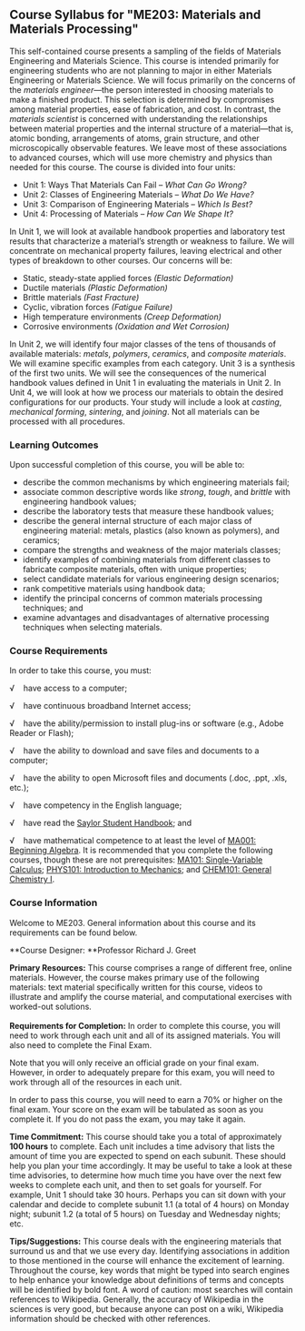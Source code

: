 Course Syllabus for "ME203: Materials and Materials Processing"
---------------------------------------------------------------

This self-contained course presents a sampling of the fields of
Materials Engineering and Materials Science. This course is intended
primarily for engineering students who are not planning to major in
either Materials Engineering or Materials Science. We will focus
primarily on the concerns of the *materials engineer*—the person
interested in choosing materials to make a finished product. This
selection is determined by compromises among material properties, ease
of fabrication, and cost. In contrast, the *materials scientist* is
concerned with understanding the relationships between material
properties and the internal structure of a material—that is, atomic
bonding, arrangements of atoms, grain structure, and other
microscopically observable features. We leave most of these associations
to advanced courses, which will use more chemistry and physics than
needed for this course. The course is divided into four units:
-   Unit 1: Ways That Materials Can Fail – *What Can Go Wrong?*
-   Unit 2: Classes of Engineering Materials – *What Do We Have?*
-   Unit 3: Comparison of Engineering Materials – ­*Which Is Best?*
-   Unit 4: Processing of Materials – *How Can We Shape It?*

In Unit 1, we will look at available handbook properties and laboratory
test results that characterize a material’s strength or weakness to
failure. We will concentrate on mechanical property failures, leaving
electrical and other types of breakdown to other courses. Our concerns
will be:
-   Static, steady-state applied forces *(Elastic Deformation)*
-   Ductile materials *(Plastic Deformation)*
-   Brittle materials *(Fast Fracture)*
-   Cyclic, vibration forces *(Fatigue Failure)*
-   High temperature environments *(Creep Deformation)*
-   Corrosive environments *(Oxidation and Wet Corrosion)*

In Unit 2, we will identify four major classes of the tens of thousands
of available materials: *metals*, *polymers*, *ceramics*, and *composite
materials*. We will examine specific examples from each category. Unit 3
is a synthesis of the first two units. We will see the consequences of
the numerical handbook values defined in Unit 1 in evaluating the
materials in Unit 2. In Unit 4, we will look at how we process our
materials to obtain the desired configurations for our products. Your
study will include a look at *casting*, *mechanical forming*,
*sintering*, and *joining*. Not all materials can be processed with all
procedures.

### Learning Outcomes

Upon successful completion of this course, you will be able to:  

-   describe the common mechanisms by which engineering materials fail;
-   associate common descriptive words like *strong*, *tough*,
    and *brittle* with engineering handbook values;
-   describe the laboratory tests that measure these handbook values;
-   describe the general internal structure of each major class of
    engineering material: metals, plastics (also known as polymers), and
    ceramics;
-   compare the strengths and weakness of the major materials classes;
-   identify examples of combining materials from different classes to
    fabricate composite materials, often with unique properties;
-   select candidate materials for various engineering design scenarios;
-   rank competitive materials using handbook data;
-   identify the principal concerns of common materials processing
    techniques; and
-   examine advantages and disadvantages of alternative processing
    techniques when selecting materials.

### Course Requirements

In order to take this course, you must:  
  
 √    have access to a computer;  
  
 √    have continuous broadband Internet access;  
  
 √    have the ability/permission to install plug-ins or software (e.g.,
Adobe Reader or Flash);  
  
 √    have the ability to download and save files and documents to a
computer;  
  
 √    have the ability to open Microsoft files and documents (.doc,
.ppt, .xls, etc.);  
  
 √    have competency in the English language;  
  
 √    have read the [Saylor Student
Handbook](http://www.saylor.org/site/wp-content/uploads/2012/05/Saylor-StudentHandbook.pdf);
and  
  
 √    have mathematical competence to at least the level of [MA001:
Beginning Algebra](http://www.saylor.org/courses/ma001/). It is
recommended that you complete the following courses, though these are
not prerequisites: [MA101: Single-Variable
Calculus](http://www.saylor.org/courses/ma101/); [PHYS101: Introduction
to Mechanics](http://www.saylor.org/courses/phys101/); and [CHEM101:
General Chemistry I](http://www.saylor.org/courses/chem101/).

### Course Information

Welcome to ME203. General information about this course and its
requirements can be found below.  
  
 **Course Designer: **Professor Richard J. Greet  
  
 **Primary Resources:** This course comprises a range of different free,
online materials. However, the course makes primary use of the following
materials: text material specifically written for this course, videos to
illustrate and amplify the course material, and computational exercises
with worked-out solutions.  
                                 
 **Requirements for Completion:** In order to complete this course, you
will need to work through each unit and all of its assigned materials.
You will also need to complete the Final Exam.  
  
 Note that you will only receive an official grade on your final exam.
However, in order to adequately prepare for this exam, you will need to
work through all of the resources in each unit.  
  
 In order to pass this course, you will need to earn a 70% or higher on
the final exam. Your score on the exam will be tabulated as soon as you
complete it. If you do not pass the exam, you may take it again.  
  
 **Time Commitment:** This course should take you a total of
approximately **100 hours** to complete. Each unit includes a time
advisory that lists the amount of time you are expected to spend on each
subunit. These should help you plan your time accordingly. It may be
useful to take a look at these time advisories, to determine how much
time you have over the next few weeks to complete each unit, and then to
set goals for yourself. For example, Unit 1 should take 30 hours.
Perhaps you can sit down with your calendar and decide to complete
subunit 1.1 (a total of 4 hours) on Monday night; subunit 1.2 (a total
of 5 hours) on Tuesday and Wednesday nights; etc.  
  
 **Tips/Suggestions:** This course deals with the engineering materials
that surround us and that we use every day. Identifying associations in
addition to those mentioned in the course will enhance the excitement of
learning. Throughout the course, key words that might be typed into
search engines to help enhance your knowledge about definitions of terms
and concepts will be identified by bold font. A word of caution: most
searches will contain references to Wikipedia. Generally, the accuracy
of Wikipedia in the sciences is very good, but because anyone can post
on a wiki, Wikipedia information should be checked with other
references.  
  

